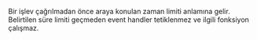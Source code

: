 Bir işlev çağrılmadan önce araya konulan zaman limiti anlamına gelir. Belirtilen süre limiti geçmeden event handler tetiklenmez ve ilgili fonksiyon çalışmaz.